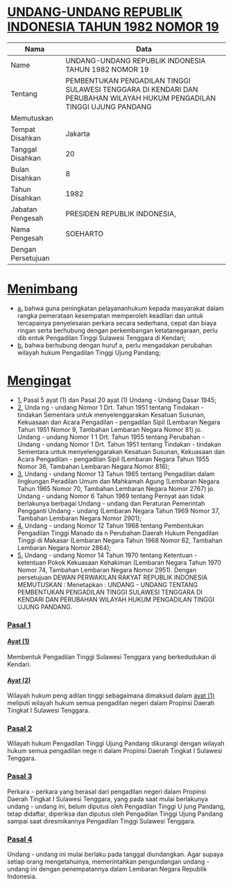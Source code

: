 # [UNDANG-UNDANG REPUBLIK INDONESIA TAHUN 1982 NOMOR 19](http://example.org/legal/peraturan/uu/1982/19)

| Nama | Data |
| ------ | ----- |
|Name|UNDANG-UNDANG REPUBLIK INDONESIA TAHUN 1982 NOMOR 19|
|Tentang| PEMBENTUKAN PENGADILAN TINGGI SULAWESI TENGGARA DI KENDARI DAN PERUBAHAN WILAYAH HUKUM PENGADILAN TINGGI UJUNG PANDANG|
|Memutuskan||
|Tempat Disahkan|Jakarta|
|Tanggal Disahkan|20|
|Bulan Disahkan|8|
|Tahun Disahkan|1982|
|Jabatan Pengesah|PRESIDEN REPUBLIK INDONESIA,|
|Nama Pengesah|SOEHARTO|
|Dengan Persetujuan||
# [Menimbang](http://example.org/legal/peraturan/uu/1982/19/menimbang)

* [a.](http://example.org/legal/peraturan/uu/1982/19/menimbang/huruf/a) bahwa guna peningkatan pelayananhukum kepada masyarakat dalam rangka pemerataan kesempatan memperoleh keadilan dan untuk tercapainya penyelesaian perkara secara sederhana, cepat dan biaya ringan serta berhubung dengan perkembangan ketatanegaraan, perlu dib entuk Pengadilan Tinggi Sulawesi Tenggara di Kendari;
* [b.](http://example.org/legal/peraturan/uu/1982/19/menimbang/huruf/b) bahwa berhubung dengan huruf a, perlu mengadakan perubahan wilayah hukum Pengadilan Tinggi Ujung Pandang;
# [Mengingat](http://example.org/legal/peraturan/uu/1982/19/mengingat)

* [1.](http://example.org/legal/peraturan/uu/1982/19/mengingat/huruf/0001) Pasal 5 ayat (1) dan Pasal 20 ayat (1) Undang - Undang Dasar 1945;
* [2.](http://example.org/legal/peraturan/uu/1982/19/mengingat/huruf/0002) Unda ng - undang Nomor 1 Drt. Tahun 1951 tentang Tindakan - tindakan Sementara untuk menyelenggarakan Kesatuan Susunan, Kekuasaan dan Acara Pengadilan - pengadilan Sipil (Lembaran Negara Tahun 1951 Nomor 9, Tambahan Lembaran Negara Nomor 81) jo. Undang - undang Nomor 1 1 Drt. Tahun 1955 tentang Perubahan - Undang - undang Nomor 1 Drt. Tahun 1951 tentang Tindakan - tindakan Sementara untuk menyelenggarakan Kesatuan Susunan, Kekuasaan dan Acara Pengadilan - pengadilan Sipil (Lembaran Negara Tahun 1955 Nomor 36, Tambahan Lembaran Negara Nomor 816);
* [3.](http://example.org/legal/peraturan/uu/1982/19/mengingat/huruf/0003) Undang - undang Nomor 13 Tahun 1965 tentang Pengadilan dalam lingkungan Peradilan Umum dan Mahkamah Agung (Lembaran Negara Tahun 1965 Nomor 70, Tambahan Lembaran Negara Nomor 2767) jo. Undang - undang Nomor 6 Tahun 1969 tentang Pernyat aan tidak berlakunya berbagai Undang - undang dan Peraturan Pemerintah Pengganti Undang - undang (Lembaran Negara Tahun 1969 Nomor 37, Tambahan Lembaran Negara Nomor 2901);
* [4.](http://example.org/legal/peraturan/uu/1982/19/mengingat/huruf/0004) Undang - undang Nomor 12 Tahun 1968 tentang Pembentukan Pengadilan Tinggi Manado da n Perubahan Daerah Hukum Pengadilan Tinggi di Makasar (Lembaran Negara Tahun 1968 Nomor 62, Tambahan Lembaran Negara Nomor 2864);
* [5.](http://example.org/legal/peraturan/uu/1982/19/mengingat/huruf/0005) Undang - undang Nomor 14 Tahun 1970 tentang Ketentuan - ketentuan Pokok Kekuasaan Kehakiman (Lembaran Negara Tahun 1970 Nomor 74, Tambahan Lembaran Negara Nomor 2951). Dengan persetujuan DEWAN PERWAKILAN RAKYAT REPUBLIK INDONESIA MEMUTUSKAN : Menetapkan : UNDANG - UNDANG TENTANG PEMBENTUKAN PENGADILAN TINGGI SULAWESI TENGGARA DI KENDARI DAN PERUBAHAN WILAYAH HUKUM PENGADILAN TINGGI UJUNG PANDANG.

### [Pasal 1](http://example.org/legal/peraturan/uu/1982/19/pasal/0001)

#### [Ayat (1)](http://example.org/legal/peraturan/uu/1982/19/pasal/0001/versi/19820820/ayat/0001)
Membentuk Pengadilan Tinggi Sulawesi Tenggara yang berkedudukan di Kendari.

#### [Ayat (2)](http://example.org/legal/peraturan/uu/1982/19/pasal/0001/versi/19820820/ayat/0002)
Wilayah hukum peng adilan tinggi sebagaimana dimaksud dalam [ayat (1)](http://example.org/legal/peraturan/uu/1982/19/pasal/0001/versi/19820820/ayat/0001) meliputi wilayah hukum semua pengadilan negeri dalam Propinsi Daerah Tingkat I Sulawesi Tenggara.


### [Pasal 2](http://example.org/legal/peraturan/uu/1982/19/pasal/0002)
Wilayah hukum Pengadilan Tinggi Ujung Pandang dikurangi dengan wilayah hukum semua pengadilan nege ri dalam Propinsi Daerah Tingkat I Sulawesi Tenggara.


### [Pasal 3](http://example.org/legal/peraturan/uu/1982/19/pasal/0003)
Perkara - perkara yang berasal dari pengadilan negeri dalam Propinsi Daerah Tingkat I Sulawesi Tenggara, yang pada saat mulai berlakunya undang - undang ini, belum diputus oleh Pengadilan Tinggi U jung Pandang, tetap didaftar, diperiksa dan diputus oleh Pengadilan Tinggi Ujung Pandang sampai saat diresmikannya Pengadilan Tinggi Sulawesi Tenggara.


### [Pasal 4](http://example.org/legal/peraturan/uu/1982/19/pasal/0004)
Undang - undang ini mulai berlaku pada tanggal diundangkan. Agar supaya setiap orang mengetahuinya, memerintahkan pengundangan undang - undang ini dengan penempatannya dalam Lembaran Negara Republik Indonesia.

